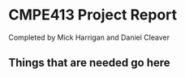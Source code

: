 # CMPE413 Project Report
Completed by Mick Harrigan and Daniel Cleaver

## Things that are needed go here
